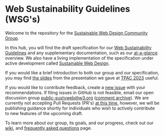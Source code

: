 # Web Sustainability Guidelines (WSG's)

Welcome to the repository for the [Sustainable Web Design Community Group](https://www.w3.org/community/sustyweb/).

In this hub, you will find the draft specification for our [Web Sustainability Guidelines](https://w3c.github.io/sustyweb/) and any supplementary documentation, such as our [at-a-glance](https://w3c.github.io/sustyweb/glance.html) overview. We also have a living implementation of the specification under active development called [Sustainable Web Design](https://sustainablewebdesign.org/).

If you would like a brief introduction to both our group and our specification, you may find [the slides](https://w3c.github.io/sustyweb/TPAC_Slides.pdf) from the presentation we gave at [TPAC 2023](https://www.w3.org/2023/09/breakouts/recording-32.html) useful.

If you would like to contribute feedback, create a [new issue](https://github.com/w3c/sustyweb/issues) with your recommendations. If filing issues in GitHub is not feasible, email our open discussion group [public-sustyweb@w3.org](public-sustyweb@w3.org) ([comment archive](https://lists.w3.org/Archives/Public/public-sustyweb/)). We are currently not accepting Pull Requests (PR's) [at this time](https://github.com/w3c/sustyweb/issues/16), however, we will be publishing guidance shortly for individuals who wish to actively contribute to new features of the upcoming draft.

To learn more about our group, its goals, and our progress, check out our [wiki](https://www.w3.org/community/sustyweb/wiki/Main_Page), and [frequently asked questions](https://www.w3.org/community/sustyweb/wiki/Frequently_Asked_Questions) page.
